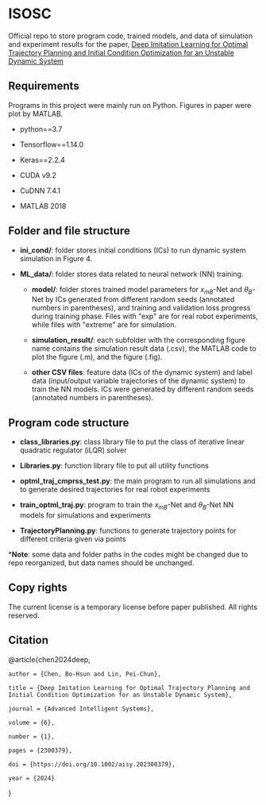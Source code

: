 # ISOSC
Official repo to store program code, trained models, and data of simulation and experiment results for the paper, [Deep Imitation Learning for Optimal Trajectory Planning and Initial Condition Optimization for an Unstable Dynamic System](https://onlinelibrary.wiley.com/doi/10.1002/aisy.202300379)

## Requirements
Programs in this project were mainly run on Python. Figures in paper were plot by MATLAB.

- python==3.7

- Tensorflow==1.14.0

- Keras==2.2.4

- CUDA v9.2

- CuDNN 7.4.1

- MATLAB 2018

## Folder and file structure
- **ini_cond/**: folder stores initial conditions (ICs) to run dynamic system simulation in Figure 4.

- **ML_data/**: folder stores data related to neural network (NN) training.
    
    - **model/**: folder stores trained model parameters for $x_{mB}$-Net and $\theta_{B}$-Net by ICs generated from different random seeds (annotated numbers in parentheses), and training and validation loss progress during training phase. Files with "exp" are for real robot experiments, while files with "extreme" are for simulation.
    
    - **simulation_result/**: each subfolder with the corresponding figure name contains the simulation result data (.csv), the MATLAB code to plot the figure (.m), and the figure (.fig).   

    - **other CSV files**: feature data (ICs of the dynamic system) and label data (input/output variable trajectories of the dynamic system) to train the NN models. ICs were generated by different random seeds (annotated numbers in parentheses).

## Program code structure
- **class_libraries.py**: class library file to put the class of iterative linear quadratic regulator (iLQR) solver

- **Libraries.py**: function library file to put all utility functions

- **optml_traj_cmprss_test.py**: the main program to run all simulations and to generate desired trajectories for real robot experiments

- **train_optml_traj.py**: program to train the $x_{mB}$-Net and $\theta_{B}$-Net NN models for simulations and experiments

- **TrajectoryPlanning.py**: functions to generate trajectory points for different criteria given via points

\***Note**: some data and folder paths in the codes might be changed due to repo reorganized, but data names should be unchanged.

## **Copy rights**
The current license is a temporary license before paper published. All rights reserved.

## Citation
@article{chen2024deep,

    author = {Chen, Bo-Hsun and Lin, Pei-Chun},

    title = {Deep Imitation Learning for Optimal Trajectory Planning and Initial Condition Optimization for an Unstable Dynamic System},

    journal = {Advanced Intelligent Systems},

    volume = {6},

    number = {1},

    pages = {2300379},

    doi = {https://doi.org/10.1002/aisy.202300379},

    year = {2024}

}
